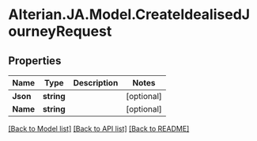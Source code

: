 # Alterian.JA.Model.CreateIdealisedJourneyRequest

## Properties

Name | Type | Description | Notes
------------ | ------------- | ------------- | -------------
**Json** | **string** |  | [optional] 
**Name** | **string** |  | [optional] 

[[Back to Model list]](../README.md#documentation-for-models) [[Back to API list]](../README.md#documentation-for-api-endpoints) [[Back to README]](../README.md)

